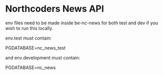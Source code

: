 # Northcoders News API

env files need to be made inside be-nc-news for both test and dev if you wish to run this locally.

env.test must contain:

PGDATABASE=nc_news_test

and env.development must contain:

PGDATABASE=nc_news

